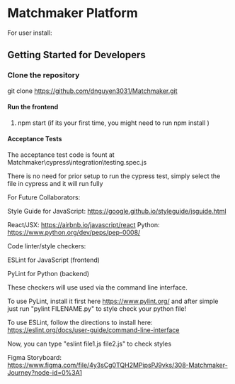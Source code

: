 # Matchmaker Platform

For user install:

## Getting Started for Developers

### Clone the repository

git clone https://github.com/dnguyen3031/Matchmaker.git

#### Run the frontend

1. npm start
   (if its your first time, you might need to run
   npm install
   )

#### Acceptance Tests

The acceptance test code is fount at Matchmaker\cypress\integration\testing.spec.js

There is no need for prior setup to run the cypress test, simply select the file in cypress and it
will run fully

For Future Collaborators:

Style Guide for JavaScript: https://google.github.io/styleguide/jsguide.html

React/JSX: https://airbnb.io/javascript/react
Python: https://www.python.org/dev/peps/pep-0008/

Code linter/style checkers:

ESLint for JavaScript (frontend)

PyLint for Python (backend)

These checkers will use used via the command line interface.

To use PyLint, install it first here https://www.pylint.org/ and after simple just run "pylint FILENAME.py" to style check your python file!

To use ESLint, follow the directions to install here: https://eslint.org/docs/user-guide/command-line-interface

Now, you can type "eslint file1.js file2.js" to check styles

Figma Storyboard:
https://www.figma.com/file/4y3sCg0TQH2MPipsPJ9vks/308-Matchmaker-Journey?node-id=0%3A1

